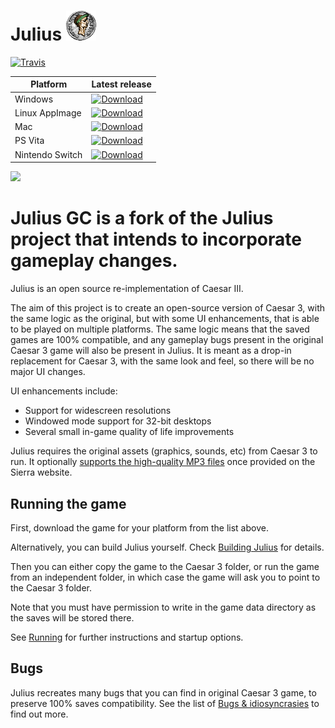 # Julius ![](res/julius_48.png)

[![Travis](https://api.travis-ci.org/keriew/julius.svg?branch=master)](https://travis-ci.org/Keriew/julius)

  
| Platform | Latest release |
|----------|----------------|
| Windows  | [![Download](https://api.bintray.com/packages/keriew/JuliusGC/windows_release/images/download.svg)](https://bintray.com/keriew/JuliusGC/windows_release/_latestVersion) | [![Download](https://api.bintray.com/packages/keriew/julius/windows-unstable/images/download.svg)](https://bintray.com/keriew/julius/windows-unstable/_latestVersion#files) |
| Linux AppImage | [![Download](https://api.bintray.com/packages/keriew/julius/linux-unstable/images/download.svg)](https://bintray.com/keriew/julius/linux-unstable/_latestVersion#files) |
| Mac | [![Download](https://api.bintray.com/packages/keriew/julius/mac-unstable/images/download.svg)](https://bintray.com/keriew/julius/mac-unstable/_latestVersion#files) |
| PS Vita | [![Download](https://api.bintray.com/packages/keriew/julius/vita-unstable/images/download.svg)](https://bintray.com/keriew/julius/vita-unstable/_latestVersion#files) |
| Nintendo Switch | [![Download](https://api.bintray.com/packages/keriew/julius/switch-unstable/images/download.svg)](https://bintray.com/keriew/julius/switch-unstable/_latestVersion#files) |


![](https://github.com/bvschaik/julius/blob/master/res/sce_sys/livearea/contents/bg.png?raw=true)

Julius GC is a fork of the Julius project that intends to incorporate gameplay changes.
=======
Julius is an open source re-implementation of Caesar III.

The aim of this project is to create an open-source version of Caesar 3, with the same logic
as the original, but with some UI enhancements, that is able to be played on multiple platforms.
The same logic means that the saved games are 100% compatible, and any gameplay bugs
present in the original Caesar 3 game will also be present in Julius.
It is meant as a drop-in replacement for Caesar 3, with the same look and feel, so there will be no major UI changes.

UI enhancements include:
- Support for widescreen resolutions
- Windowed mode support for 32-bit desktops
- Several small in-game quality of life improvements

Julius requires the original assets (graphics, sounds, etc) from Caesar 3 to run.
It optionally [supports the high-quality MP3 files](doc/mp3_support.md) once provided on the
Sierra website.

## Running the game

First, download the game for your platform from the list above.

Alternatively, you can build Julius yourself. Check [Building Julius](doc/BUILDING.md)
for details.

Then you can either copy the game to the Caesar 3 folder, or run the game from an independent
folder, in which case the game will ask you to point to the Caesar 3 folder.

Note that you must have permission to write in the game data directory as the saves will be
stored there.

See [Running](doc/RUNNING.md) for further instructions and startup options.

## Bugs

Julius recreates many bugs that you can find in original Caesar 3 game, to preserve 100% saves compatibility. See the list of [Bugs & idiosyncrasies](doc/bugs.md) to find out more.

